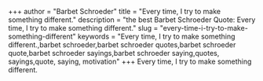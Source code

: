 +++
author = "Barbet Schroeder"
title = "Every time, I try to make something different."
description = "the best Barbet Schroeder Quote: Every time, I try to make something different."
slug = "every-time-i-try-to-make-something-different"
keywords = "Every time, I try to make something different.,barbet schroeder,barbet schroeder quotes,barbet schroeder quote,barbet schroeder sayings,barbet schroeder saying,quotes, sayings,quote, saying, motivation"
+++
Every time, I try to make something different.
